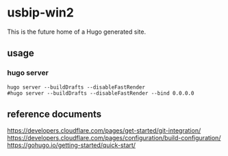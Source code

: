 
# usbip-win2

This is the future home of a Hugo generated site.

## usage

### hugo server

```shell
hugo server --buildDrafts --disableFastRender
#hugo server --buildDrafts --disableFastRender --bind 0.0.0.0
```

## reference documents

<https://developers.cloudflare.com/pages/get-started/git-integration/>
<https://developers.cloudflare.com/pages/configuration/build-configuration/>
<https://gohugo.io/getting-started/quick-start/>
